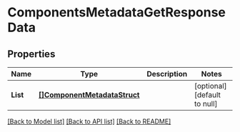 # ComponentsMetadataGetResponseData

## Properties
Name | Type | Description | Notes
------------ | ------------- | ------------- | -------------
**List** | [**[]ComponentMetadataStruct**](component_metadata_struct.md) |  | [optional] [default to null]

[[Back to Model list]](../README.md#documentation-for-models) [[Back to API list]](../README.md#documentation-for-api-endpoints) [[Back to README]](../README.md)


